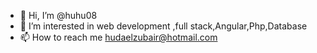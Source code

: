 - 👋 Hi, I’m @huhu08
- 👀 I’m interested in web development ,full stack,Angular,Php,Database
- 📫 How to reach me hudaelzubair@hotmail.com

<!---
huhu08/huhu08 is a ✨ special ✨ repository because its `README.md` (this file) appears on your GitHub profile.
You can click the Preview link to take a look at your changes.
--->
